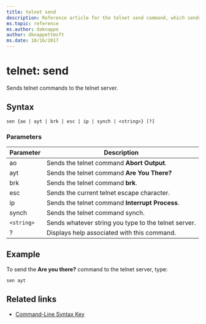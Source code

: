 ```yaml
---
title: telnet send
description: Reference article for the telnet send command, which sends telnet commands to the telnet server.
ms.topic: reference
ms.author: daknappe
author: dknappettmsft
ms.date: 10/16/2017
---
```


# telnet: send



Sends telnet commands to the telnet server.

## Syntax

```
sen {ao | ayt | brk | esc | ip | synch | <string>} [?]
```

### Parameters

| Parameter | Description |
|--|--|
| ao | Sends the telnet command **Abort Output**. |
| ayt | Sends the telnet command **Are You There?** |
| brk | Sends the telnet command **brk**. |
| esc | Sends the current telnet escape character. |
| ip | Sends the telnet command **Interrupt Process**. |
| synch | Sends the telnet command synch. |
| `<string>` | Sends whatever string you type to the telnet server. |
| ? | Displays help associated with this command. |

## Example

To send the **Are you there?** command to the telnet server, type:

```
sen ayt
```

## Related links

- [Command-Line Syntax Key](command-line-syntax-key.md)
